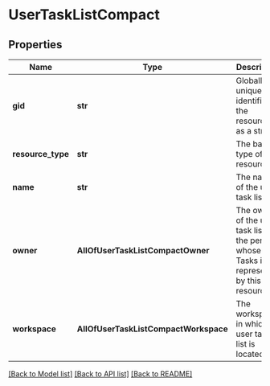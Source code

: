 # UserTaskListCompact

## Properties
Name | Type | Description | Notes
------------ | ------------- | ------------- | -------------
**gid** | **str** | Globally unique identifier of the resource, as a string. | [optional] 
**resource_type** | **str** | The base type of this resource. | [optional] 
**name** | **str** | The name of the user task list. | [optional] 
**owner** | **AllOfUserTaskListCompactOwner** | The owner of the user task list, i.e. the person whose My Tasks is represented by this resource. | [optional] 
**workspace** | **AllOfUserTaskListCompactWorkspace** | The workspace in which the user task list is located. | [optional] 

[[Back to Model list]](../README.md#documentation-for-models) [[Back to API list]](../README.md#documentation-for-api-endpoints) [[Back to README]](../README.md)

